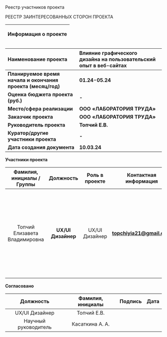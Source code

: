 ﻿Реестр участников проекта

РЕЕСТР ЗАИНТЕРЕСОВАННЫХ СТОРОН ПРОЕКТА

|<p>**Информация о проекте**</p><p></p>|
| :-: |

|**Наименование проекта**|**Влияние графического дизайна на пользовательский опыт в веб-сайтах**|
| :- | :- |
|**Планируемое время начала и окончания проекта (месяц/год)**|**01.24-05.24**|
|**Оценка бюджета проекта (руб.)**|**-**|
|**Место/сфера реализации**|**ООО «ЛАБОРАТОРИЯ ТРУДА»**|
|**Заказчик проекта**|**ООО «ЛАБОРАТОРИЯ ТРУДА»**|
|**Руководитель проекта**|**Топчий Е.В.**|
|**Куратор/другие участники проекта**|**-**|
|**Дата создания документа**|**10.03.24**|



**Участники проекта**

|**Фамилия, инициалы /Группы**|**Должность**|**Роль в проекте**|**Контактная информация**|**Требования**|**Влияние**|
| :-: | :-: | :-: | :-: | :-: | :-: |
|Топчий Елизавета Владимировна|**UX/UI Дизайнер**|UX/UI Дизайнер|**topchiyia21@gmail.com**|**Сбор теоретических требований, моделирование требований на основе проведенного анализа, создание структуры интерфейса, разработка прототипа пользовательского интерфейса**|10|


**Согласовано**

|**Должность**|**Фамилия, инициалы**|**Подпись**|**Дата**|
| :-: | :-: | :-: | :-: |
|UX/UI Дизайнер|Топчий Е.В.|||
|Научный руководитель|Касаткина А. А. |||



